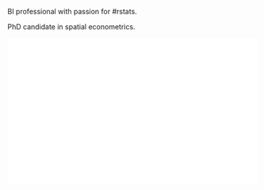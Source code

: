 BI professional with passion for #rstats. 

PhD candidate in spatial econometrics.

![](https://raw.githubusercontent.com/jlacko/github-stars/master/generated/overview.svg)
